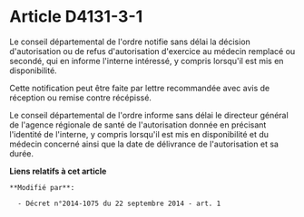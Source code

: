 # Article D4131-3-1

Le conseil départemental de l'ordre notifie sans délai la décision d'autorisation ou de refus d'autorisation d'exercice au
médecin remplacé ou secondé, qui en informe l'interne intéressé, y compris lorsqu'il est mis en disponibilité. 

Cette notification peut être faite par lettre recommandée avec avis de réception ou remise contre récépissé. 

Le conseil départemental de l'ordre informe sans délai le directeur général de l'agence régionale de santé de l'autorisation
donnée en précisant l'identité de l'interne, y compris lorsqu'il est mis en disponibilité et du médecin concerné ainsi que la
date de délivrance de l'autorisation et sa durée.

**Liens relatifs à cet article**

	**Modifié par**:

	  - Décret n°2014-1075 du 22 septembre 2014 - art. 1

